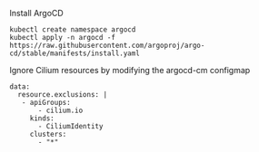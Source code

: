 Install ArgoCD

```
kubectl create namespace argocd
kubectl apply -n argocd -f https://raw.githubusercontent.com/argoproj/argo-cd/stable/manifests/install.yaml
```

Ignore Cilium resources by modifying the argocd-cm configmap

```
data:
  resource.exclusions: |
   - apiGroups:
       - cilium.io
     kinds:
       - CiliumIdentity
     clusters:
       - "*"
```
